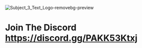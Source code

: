 ![Subject_3_Text_Logo-removebg-preview](https://github.com/user-attachments/assets/ed29062e-0aee-45a2-8ffd-7859d1450518)
# Join The Discord https://discord.gg/PAKK53Ktxj
